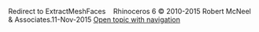 ---
---

Redirect to ExtractMeshFaces&#160;
&#160;
Rhinoceros 6 © 2010-2015 Robert McNeel &amp; Associates.11-Nov-2015
 [Open topic with navigation](extractmeshfaces.html) 

